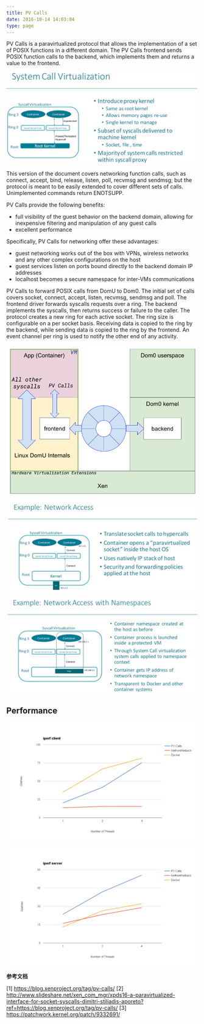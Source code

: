 ```yaml
---
title: PV Calls
date: 2016-10-14 14:03:04
type: page
---
```


PV Calls is a paravirtualized protocol that allows the implementation of
a set of POSIX functions in a different domain. The PV Calls frontend
sends POSIX function calls to the backend, which implements them and
returns a value to the frontend.

![1](/images/1-1.png)

This version of the document covers networking function calls, such as
connect, accept, bind, release, listen, poll, recvmsg and sendmsg; but
the protocol is meant to be easily extended to cover different sets of
calls. Unimplemented commands return ENOTSUPP.

PV Calls provide the following benefits:
* full visibility of the guest behavior on the backend domain, allowing
  for inexpensive filtering and manipulation of any guest calls
* excellent performance

Specifically, PV Calls for networking offer these advantages:
* guest networking works out of the box with VPNs, wireless networks and
  any other complex configurations on the host
* guest services listen on ports bound directly to the backend domain IP
  addresses
* localhost becomes a secure namespace for inter-VMs communications

PV Calls to forward POSIX calls from DomU to Dom0. The initial set of calls covers socket, connect, accept, listen, recvmsg, sendmsg and poll. The frontend driver forwards syscalls requests over a ring. The backend implements the syscalls, then returns success or failure to the caller. The protocol creates a new ring for each active socket. The ring size is configurable on a per socket basis. Receiving data is copied to the ring by the backend, while sending data is copied to the ring by the frontend. An event channel per ring is used to notify the other end of any activity.

![](/images/14764251600989.png)

![2](/images/2-1.png)

![3](/images/3-1.png)

## Performance

![](/images/14764251844248.png)

![](/images/14764251911897.png)


**参考文档**

[1] https://blog.xenproject.org/tag/pv-calls/
[2] http://www.slideshare.net/xen_com_mgr/xpds16-a-paravirtualized-interface-for-socket-syscalls-dimitri-stiliadis-aporeto?ref=https://blog.xenproject.org/tag/pv-calls/
[3] https://patchwork.kernel.org/patch/9332691/
